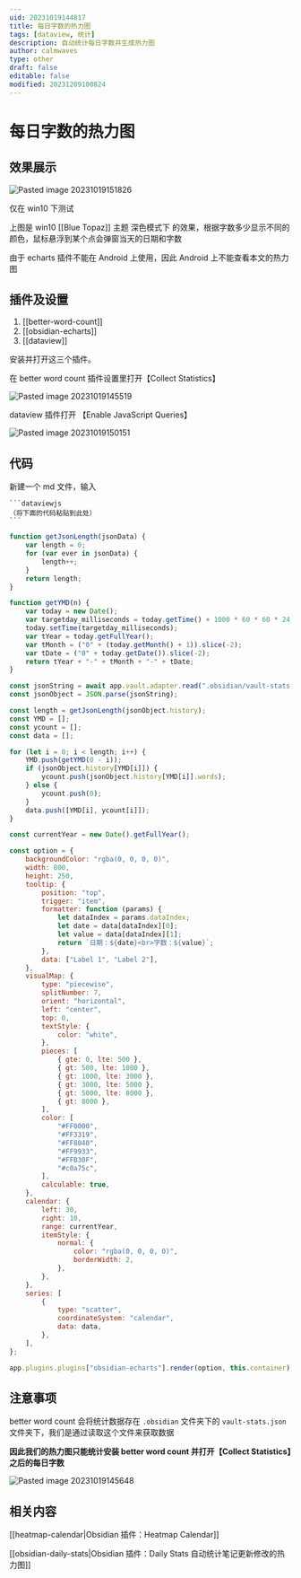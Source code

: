 ```yaml
---
uid: 20231019144817
title: 每日字数的热力图
tags: [dataview, 统计]
description: 自动统计每日字数并生成热力图
author: calmwaves
type: other
draft: false
editable: false
modified: 20231209100824
---
```


# 每日字数的热力图

## 效果展示

![Pasted image 20231019151826](https://cdn.pkmer.cn/images/202310202211567.png!pkmer)

仅在 win10 下测试

上图是 win10 [[Blue Topaz]] 主题 深色模式下 的效果，根据字数多少显示不同的颜色，鼠标悬浮到某个点会弹窗当天的日期和字数

由于 echarts 插件不能在 Android 上使用，因此 Android 上不能查看本文的热力图

## 插件及设置

1. [[better-word-count]]
2. [[obsidian-echarts]]
3. [[dataview]]

安装并打开这三个插件。

在 better word count 插件设置里打开【Collect Statistics】

![Pasted image 20231019145519](https://cdn.pkmer.cn/images/202310202212768.png!pkmer)

dataview 插件打开 【Enable JavaScript Queries】

![Pasted image 20231019150151](https://cdn.pkmer.cn/images/202310202212186.png!pkmer)

## 代码

新建一个 md 文件，输入

````
```dataviewjs
（将下面的代码粘贴到此处）
```
````

```js
function getJsonLength(jsonData) {
    var length = 0;
    for (var ever in jsonData) {
        length++;
    }
    return length;
}

function getYMD(n) {
    var today = new Date();
    var targetday_milliseconds = today.getTime() + 1000 * 60 * 60 * 24 * n;
    today.setTime(targetday_milliseconds);
    var tYear = today.getFullYear();
    var tMonth = ("0" + (today.getMonth() + 1)).slice(-2);
    var tDate = ("0" + today.getDate()).slice(-2);
    return tYear + "-" + tMonth + "-" + tDate;
}

const jsonString = await app.vault.adapter.read(".obsidian/vault-stats.json");
const jsonObject = JSON.parse(jsonString);

const length = getJsonLength(jsonObject.history);
const YMD = [];
const ycount = [];
const data = [];

for (let i = 0; i < length; i++) {
    YMD.push(getYMD(0 - i));
    if (jsonObject.history[YMD[i]]) {
        ycount.push(jsonObject.history[YMD[i]].words);
    } else {
        ycount.push(0);
    }
    data.push([YMD[i], ycount[i]]);
}

const currentYear = new Date().getFullYear();

const option = {
    backgroundColor: "rgba(0, 0, 0, 0)",
    width: 800,
    height: 250,
    tooltip: {
        position: "top",
        trigger: "item",
        formatter: function (params) {
            let dataIndex = params.dataIndex;
            let date = data[dataIndex][0];
            let value = data[dataIndex][1];
            return `日期：${date}<br>字数：${value}`;
        },
        data: ["Label 1", "Label 2"],
    },
    visualMap: {
        type: "piecewise",
        splitNumber: 7,
        orient: "horizontal",
        left: "center",
        top: 0,
        textStyle: {
            color: "white",
        },
        pieces: [
            { gte: 0, lte: 500 },
            { gt: 500, lte: 1000 },
            { gt: 1000, lte: 3000 },
            { gt: 3000, lte: 5000 },
            { gt: 5000, lte: 8000 },
            { gt: 8000 },
        ],
        color: [
            "#FF0000",
            "#FF3319",
            "#FF8040",
            "#FF9933",
            "#FFB30F",
            "#c0a75c",
        ],
        calculable: true,
    },
    calendar: {
        left: 30,
        right: 10,
        range: currentYear,
        itemStyle: {
            normal: {
                color: "rgba(0, 0, 0, 0)",
                borderWidth: 2,
            },
        },
    },
    series: [
        {
            type: "scatter",
            coordinateSystem: "calendar",
            data: data,
        },
    ],
};

app.plugins.plugins["obsidian-echarts"].render(option, this.container);
```

## 注意事项

better word count 会将统计数据存在 `.obsidian` 文件夹下的 `vault-stats.json` 文件夹下，我们是通过读取这个文件来获取数据

**因此我们的热力图只能统计安装 better word count 并打开【Collect Statistics】之后的每日字数**

![Pasted image 20231019145648](https://cdn.pkmer.cn/images/202310202212586.png!pkmer)

## 相关内容

[[heatmap-calendar|Obsidian 插件：Heatmap Calendar]]

[[obsidian-daily-stats|Obsidian 插件：Daily Stats 自动统计笔记更新修改的热力图]]
